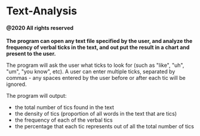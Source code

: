 # Text-Analysis
<h4>@2020 All rights reserved</h4>
<strong>The program can open any text file specified by the user, and analyze the frequency of verbal ticks in the text, and out put the result in a chart and present to the user.  </strong>

The program will ask the user what ticks to look for (such as "like", "uh", "um", "you know", etc). 
A user can enter multiple ticks, separated by commas - any spaces entered by the user before or after each tic will be ignored.

The program will output:
<ul>
  <li>the total number of tics found in the text</li>
  <li>the density of tics (proportion of all words in the text that are tics)</li>
  <li>the frequency of each of the verbal tics</li>
  <li>the percentage that each tic represents out of all the total number of tics</li>
</ul>
